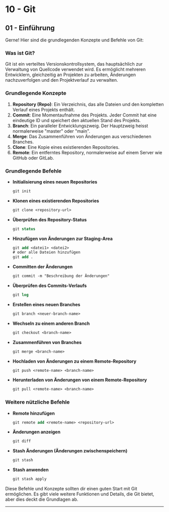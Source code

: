 # 10 - Git

## 01 - Einführung

Gerne! Hier sind die grundlegenden Konzepte und Befehle von Git:

### Was ist Git?
Git ist ein verteiltes Versionskontrollsystem, das hauptsächlich zur Verwaltung von Quellcode verwendet wird. Es ermöglicht mehreren Entwicklern, gleichzeitig an Projekten zu arbeiten, Änderungen nachzuverfolgen und den Projektverlauf zu verwalten.

### Grundlegende Konzepte
1. **Repository (Repo)**: Ein Verzeichnis, das alle Dateien und den kompletten Verlauf eines Projekts enthält.
2. **Commit**: Eine Momentaufnahme des Projekts. Jeder Commit hat eine eindeutige ID und speichert den aktuellen Stand des Projekts.
3. **Branch**: Ein paralleler Entwicklungszweig. Der Hauptzweig heisst normalerweise "master" oder "main".
4. **Merge**: Das Zusammenführen von Änderungen aus verschiedenen Branches.
5. **Clone**: Eine Kopie eines existierenden Repositories.
6. **Remote**: Ein entferntes Repository, normalerweise auf einem Server wie GitHub oder GitLab.

### Grundlegende Befehle
- **Initialisierung eines neuen Repositories**
  ```ps
  git init
  ```

- **Klonen eines existierenden Repositories**
  ```ps
  git clone <repository-url>
  ```

- **Überprüfen des Repository-Status**
  ```ps
  git status
  ```

- **Hinzufügen von Änderungen zur Staging-Area**
  ```ps
  git add <datei1> <datei2>
  # oder alle Dateien hinzufügen
  git add .
  ```

- **Committen der Änderungen**
  ```ps
  git commit -m "Beschreibung der Änderungen"
  ```

- **Überprüfen des Commits-Verlaufs**
  ```ps
  git log
  ```

- **Erstellen eines neuen Branches**
  ```ps
  git branch <neuer-branch-name>
  ```

- **Wechseln zu einem anderen Branch**
  ```ps
  git checkout <branch-name>
  ```

- **Zusammenführen von Branches**
  ```ps
  git merge <branch-name>
  ```

- **Hochladen von Änderungen zu einem Remote-Repository**
  ```ps
  git push <remote-name> <branch-name>
  ```

- **Herunterladen von Änderungen von einem Remote-Repository**
  ```ps
  git pull <remote-name> <branch-name>
  ```

### Weitere nützliche Befehle
- **Remote hinzufügen**
  ```ps
  git remote add <remote-name> <repository-url>
  ```

- **Änderungen anzeigen**
  ```ps
  git diff
  ```

- **Stash Änderungen (Änderungen zwischenspeichern)**
  ```ps
  git stash
  ```

- **Stash anwenden**
  ```ps
  git stash apply
  ```

Diese Befehle und Konzepte sollten dir einen guten Start mit Git ermöglichen. Es gibt viele weitere Funktionen und Details, die Git bietet, aber dies deckt die Grundlagen ab.

***
